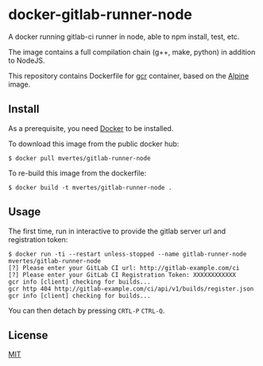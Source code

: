 # docker-gitlab-runner-node

A docker running gitlab-ci runner in node, able to npm install, test, etc.

The image contains a full compilation chain (g++, make, python) in addition to NodeJS.

This repository contains Dockerfile for [gcr](https://github.com/evanlucas/gcr) container,
based on the [Alpine](https://hub.docker.com/_/alpine/) image.

## Install

As a prerequisite, you need [Docker](https://docker.com) to be installed.

To download this image from the public docker hub:

	$ docker pull mvertes/gitlab-runner-node

To re-build this image from the dockerfile:

	$ docker build -t mvertes/gitlab-runner-node .

## Usage

The first time, run in interactive to provide the gitlab server url and registration token:

```
$ docker run -ti --restart unless-stopped --name gitlab-runner-node mvertes/gitlab-runner-node
[?] Please enter your GitLab CI url: http://gitlab-example.com/ci
[?] Please enter your GitLab CI Registration Token: XXXXXXXXXXXX
gcr info [client] checking for builds...
gcr http 404 http://gitlab-example.com/ci/api/v1/builds/register.json
gcr info [client] checking for builds...
```

You can then detach by pressing `CRTL-P` `CTRL-Q`.

## License

[MIT](license)
